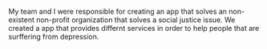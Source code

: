My team and I were responsible for creating an app that solves an non-existent non-profit organization that solves a social justice issue. We created a app that provides differnt services in order to help people that are surffering from depression.


